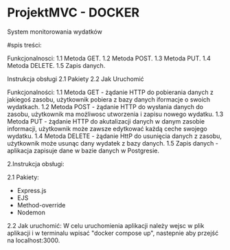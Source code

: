 # ProjektMVC - DOCKER
System monitorowania wydatków

#spis treści:

Funkcjonalnosci:
  1.1 Metoda GET.
  1.2 Metoda POST.
  1.3 Metoda PUT. 
  1.4 Metoda DELETE. 
  1.5 Zapis danych.

Instrukcja obsługi 
	2.1 Pakiety 
	2.2 Jak Uruchomić

Funkcjonalności:
	1.1 Metoda GET - żądanie HTTP do pobierania danych z jakiegoś zasobu, użytkownik pobiera z bazy danych iformacje o swoich wydatkach. 
	1.2 Metoda POST - żądanie HTTP do wysłania danych do zasobu, użytkownik ma możliwosc utworzenia i zapisu nowego wydatku. 
	1.3 Metoda PUT - żądanie HTTP do akutalizacji danych w danym zasobie informacji, użytkownik może zawsze edytkować każdą ceche swojego wydatku. 
	1.4 Metoda DELETE - żądanie HttP do usunięcia danych z zasobu, użytkownik może usunąc dany wydatek z bazy danych. 
	1.5 Zapis danych - aplikacja zapisuje dane w bazie danych w Postgresie.

2.Instrukcja obsługi:

2.1 Pakiety: 
- Express.js
- EJS 
- Method-override
- Nodemon

2.2 Jak uruchomić:
	W celu uruchomienia aplikacji należy wejsc w plik aplikacji i w terminalu wpisać "docker compose up", nastepnie aby przejść na localhost:3000.
